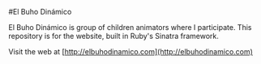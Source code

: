 #El Buho Dinámico

El Buho Dinámico is group of children animators where I participate. This repository is for the website, built in Ruby's Sinatra framework.

Visit the web at [http://elbuhodinamico.com](http://elbuhodinamico.com)
